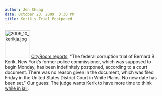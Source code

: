 ```yaml
---
author: Jen Chung
date: October 23, 2009  3:30 PM
title: Kerik's Trial Postponed
---
```


<p><span class="mt-enclosure mt-enclosure-image" style="display: inline;"> <img alt="2009_10_kerikja.jpg" src="https://web.archive.org/web/20110623150732im_/http://gothamist.com/attachments/jen/2009_10_kerikja.jpg" width="80" height="89" class="image-right"> </span><a href="https://web.archive.org/web/20110623150732/http://cityroom.blogs.nytimes.com/2009/10/23/judge-postpones-trial-for-kerik/">CityRoom reports</a>, &quot;The federal corruption trial of Bernard B. Kerik, New York&#x2019;s former police commissioner, which was supposed to begin Monday, has been indefinitely postponed, according to a court document. There was no reason given in the document, which was filed Friday in the United States District Court in White Plains. No new date has been set.&quot;  Our guess: The judge wants Kerik to have more time to think <a href="https://web.archive.org/web/20110623150732/http://gothamist.com/2009/10/21/kerik_toxic_combination_of_self-min.php">while in jail</a>.</p>